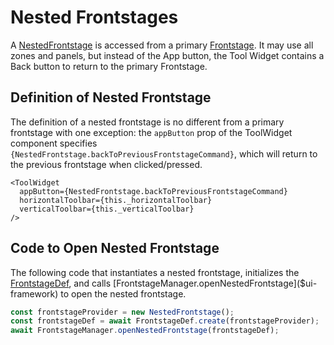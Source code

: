 # Nested Frontstages

A [NestedFrontstage]($ui-framework) is accessed from a primary [Frontstage](./Frontstages.md). It may use all zones and panels, but instead of the App button, the Tool Widget contains a Back button to return to the primary Frontstage.

## Definition of Nested Frontstage

The definition of a nested frontstage is no different from a primary frontstage with one exception:
the `appButton` prop of the ToolWidget component specifies `{NestedFrontstage.backToPreviousFrontstageCommand}`,
which will return to the previous frontstage when clicked/pressed.

```tsx
<ToolWidget
  appButton={NestedFrontstage.backToPreviousFrontstageCommand}
  horizontalToolbar={this._horizontalToolbar}
  verticalToolbar={this._verticalToolbar}
/>
```

## Code to Open Nested Frontstage

The following code that instantiates a nested frontstage, initializes the [FrontstageDef]($ui-framework), and calls [FrontstageManager.openNestedFrontstage]($ui-framework) to open the nested frontstage.

```ts
const frontstageProvider = new NestedFrontstage();
const frontstageDef = await FrontstageDef.create(frontstageProvider);
await FrontstageManager.openNestedFrontstage(frontstageDef);
```
